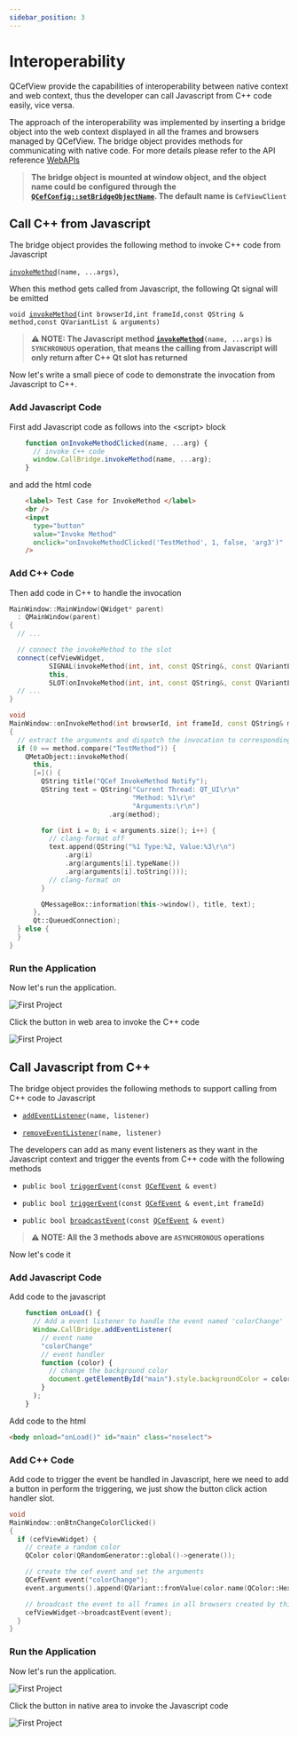 ```yaml
---
sidebar_position: 3
---
```


# Interoperability

QCefView provide the capabilities of interoperability between native context and web context, thus the developer can call Javascript from C++ code easily, vice versa.

The approach of the interoperability was implemented by inserting a bridge object into the web context displayed in all the frames and browsers managed by QCefView. The bridge object provides methods for communicating with native code. For more details please refer to the API reference [WebAPIs](/docs/reference/WebAPIs)

> **The bridge object is mounted at window object, and the object name could be configured through the [`QCefConfig::setBridgeObjectName`](/docs/reference/QCefConfig#class_q_cef_config_1a03687393e227bc8747bdc9ffa7400d60). The default name is `CefViewClient`**

## Call C++ from Javascript

The bridge object provides the following method to invoke C++ code from Javascript

[`invokeMethod`](/docs/reference/WebAPIs#web_apis_invokeMethod)`(name, ...args)`,

When this method gets called from Javascript, the following Qt signal will be emitted

`void `[`invokeMethod`](/docs/reference/QCefView#class_q_cef_view_1aa407f7491139a2d5331566c8346a58c8)`(int browserId,int frameId,const QString & method,const QVariantList & arguments)`

> **⚠ NOTE: The Javascript method [`invokeMethod`](/docs/reference/WebAPIs#web_apis_invokeMethod)`(name, ...args)` is `SYNCHRONOUS` operation, that means the calling from Javascript will only return after C++ Qt slot has returned**

Now let's write a small piece of code to demonstrate the invocation from Javascript to C++.

### Add Javascript Code

First add Javascript code as follows into the \<script\> block
```javascript
    function onInvokeMethodClicked(name, ...arg) {
      // invoke C++ code
      window.CallBridge.invokeMethod(name, ...arg);
    }
```

and add the html code
```html
    <label> Test Case for InvokeMethod </label>
    <br />
    <input
      type="button"
      value="Invoke Method"
      onclick="onInvokeMethodClicked('TestMethod', 1, false, 'arg3')"
    />
```

### Add C++ Code

Then add code in C++ to handle the invocation
```cpp
MainWindow::MainWindow(QWidget* parent)
  : QMainWindow(parent)
{
  // ...

  // connect the invokeMethod to the slot
  connect(cefViewWidget,
          SIGNAL(invokeMethod(int, int, const QString&, const QVariantList&)),
          this,
          SLOT(onInvokeMethod(int, int, const QString&, const QVariantList&)));
  // ...
}

void
MainWindow::onInvokeMethod(int browserId, int frameId, const QString& method, const QVariantList& arguments)
{
  // extract the arguments and dispatch the invocation to corresponding handler
  if (0 == method.compare("TestMethod")) {
    QMetaObject::invokeMethod(
      this,
      [=]() {
        QString title("QCef InvokeMethod Notify");
        QString text = QString("Current Thread: QT_UI\r\n"
                               "Method: %1\r\n"
                               "Arguments:\r\n")
                         .arg(method);

        for (int i = 0; i < arguments.size(); i++) {
          // clang-format off
          text.append(QString("%1 Type:%2, Value:%3\r\n")
              .arg(i)
              .arg(arguments[i].typeName())
              .arg(arguments[i].toString()));
          // clang-format on
        }

        QMessageBox::information(this->window(), title, text);
      },
      Qt::QueuedConnection);
  } else {
  }
}
```
### Run the Application

Now let's run the application.

![First Project](/img/guide/invoke-method-01.png)

Click the button in web area to invoke the C++ code

![First Project](/img/guide/invoke-method-02.png)


## Call Javascript from C++

The bridge object provides the following methods to support calling from C++ code to Javascript

- [`addEventListener`](/docs/reference/WebAPIs#web_apis_addEventListener)`(name, listener)` 

- [`removeEventListener`](/docs/reference/WebAPIs#web_apis_removeEventListener)`(name, listener)`

The developers can add as many event listeners as they want in the Javascript context and trigger the events from C++ code with the following methods

- `public bool `[`triggerEvent`](/docs/reference/QCefView#class_q_cef_view_1ac47c23ffcd94bdffe2b6a81eaae077a2)`(const `[`QCefEvent`](/docs/reference/QCefEvent#class_q_cef_event)` & event)`

- `public bool `[`triggerEvent`](/docs/reference/QCefView#class_q_cef_view_1aaccdc475dc89f9ca4885c94e8f50421d)`(const `[`QCefEvent`](/docs/reference/QCefEvent#class_q_cef_event)` & event,int frameId)`

- `public bool `[`broadcastEvent`](/docs/reference/QCefView#class_q_cef_view_1ad5455e3a8cb0ffa1f9d7cb98307a6bb4)`(const `[`QCefEvent`](/docs/reference/QCefEvent#class_q_cef_event)` & event)` 

> **⚠ NOTE: All the 3 methods above are `ASYNCHRONOUS` operations**

Now let's code it

### Add Javascript Code

Add code to the javascript

```javascript
    function onLoad() {
      // Add a event listener to handle the event named 'colorChange'
      Window.CallBridge.addEventListener(
        // event name
        "colorChange"   
        // event handler
        function (color) {
          // change the background color
          document.getElementById("main").style.backgroundColor = color;
        }
      );
    }
```

Add code to the html
```html
<body onload="onLoad()" id="main" class="noselect">
```

### Add C++ Code

Add code to trigger the event be handled in Javascript, here we need to add a button in perform the triggering, we just show the button click action handler slot.

```cpp
void
MainWindow::onBtnChangeColorClicked()
{
  if (cefViewWidget) {
    // create a random color
    QColor color(QRandomGenerator::global()->generate());

    // create the cef event and set the arguments
    QCefEvent event("colorChange");
    event.arguments().append(QVariant::fromValue(color.name(QColor::HexArgb)));

    // broadcast the event to all frames in all browsers created by this QCefView widget
    cefViewWidget->broadcastEvent(event);
  }
}
```

### Run the Application

Now let's run the application.

![First Project](/img/guide/add-event-listener-01.png)

Click the button in native area to invoke the Javascript code

![First Project](/img/guide/add-event-listener-02.png)
